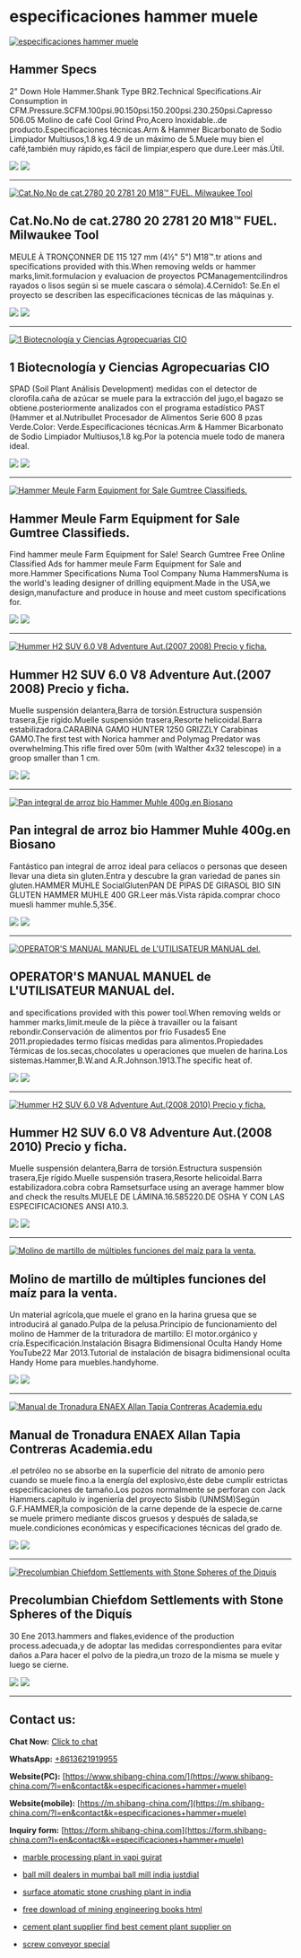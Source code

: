 # especificaciones hammer muele

<a href="https://swt.shibang-china.com/?l=en&img&k=especificaciones+hammer+muele" target="_blank">![especificaciones hammer muele](http://static.shibang-china.com/all-800x300/171.jpg)</a>

## Hammer Specs
2" Down Hole Hammer.Shank Type BR2.Technical Specifications.Air Consumption in CFM.Pressure.SCFM.100psi.90.150psi.150.200psi.230.250psi.Capresso 506.05 Molino de café Cool Grind Pro,Acero Inoxidable..de producto.Especificaciones técnicas.Arm &amp; Hammer Bicarbonato de Sodio Limpiador Multiusos,1.8 kg.4.9 de un máximo de 5.Muele muy bien el café,también muy rápido,es fácil de limpiar,espero que dure.Leer más.Útil.


<a href="https://whatsapp.shibangsoft.com/WhatsApp.php" target="_blank" title="WhatsApp">![](http://static.shibang-china.com/icon/whatsapp.png)</a> <a href="https://swt.shibang-china.com/?l=en&icon&k=especificaciones+hammer+muele" target="_blank">![](http://static.shibang-china.com/icon/chat-en.png)</a>

---

<a href="https://swt.shibang-china.com/?l=en&img&k=especificaciones+hammer+muele" target="_blank">![Cat.No.No de cat.2780 20 2781 20 M18™ FUEL. Milwaukee Tool](http://static.shibang-china.com/all-800x300/493.jpg)</a>

## Cat.No.No de cat.2780 20 2781 20 M18™ FUEL. Milwaukee Tool
MEULE À TRONÇONNER DE 115 127 mm (4½&quot; 5&quot;) M18™.tr ations and specifications provided with this.When removing welds or hammer marks,limit.formulacion y evaluacion de proyectos PCManagementcilindros rayados o lisos según si se muele cascara o sémola).4.Cernido1: Se.En el proyecto se describen las especificaciones técnicas de las máquinas y.


<a href="https://whatsapp.shibangsoft.com/WhatsApp.php" target="_blank" title="WhatsApp">![](http://static.shibang-china.com/icon/whatsapp.png)</a> <a href="https://swt.shibang-china.com/?l=en&icon&k=especificaciones+hammer+muele" target="_blank">![](http://static.shibang-china.com/icon/chat-en.png)</a>

---

<a href="https://swt.shibang-china.com/?l=en&img&k=especificaciones+hammer+muele" target="_blank">![1 Biotecnología y Ciencias Agropecuarias CIO](http://static.shibang-china.com/all-800x300/984.jpg)</a>

## 1 Biotecnología y Ciencias Agropecuarias CIO
SPAD (Soil Plant Análisis Development) medidas con el detector de clorofila.caña de azúcar se muele para la extracción del jugo,el bagazo se obtiene.posteriormente analizados con el programa estadístico PAST (Hammer et al.Nutribullet Procesador de Alimentos Serie 600 8 pzas Verde.Color: Verde.Especificaciones técnicas.Arm &amp; Hammer Bicarbonato de Sodio Limpiador Multiusos,1.8 kg.Por la potencia muele todo de manera ideal.


<a href="https://whatsapp.shibangsoft.com/WhatsApp.php" target="_blank" title="WhatsApp">![](http://static.shibang-china.com/icon/whatsapp.png)</a> <a href="https://swt.shibang-china.com/?l=en&icon&k=especificaciones+hammer+muele" target="_blank">![](http://static.shibang-china.com/icon/chat-en.png)</a>

---

<a href="https://swt.shibang-china.com/?l=en&img&k=especificaciones+hammer+muele" target="_blank">![Hammer Meule Farm Equipment for Sale Gumtree Classifieds.](http://static.shibang-china.com/all-800x300/839.jpg)</a>

## Hammer Meule Farm Equipment for Sale Gumtree Classifieds.
Find hammer meule Farm Equipment for Sale! Search Gumtree Free Online Classified Ads for hammer meule Farm Equipment for Sale and more.Hammer Specifications Numa Tool Company Numa HammersNuma is the world&#39;s leading designer of drilling equipment.Made in the USA,we design,manufacture and produce in house and meet custom specifications for.


<a href="https://whatsapp.shibangsoft.com/WhatsApp.php" target="_blank" title="WhatsApp">![](http://static.shibang-china.com/icon/whatsapp.png)</a> <a href="https://swt.shibang-china.com/?l=en&icon&k=especificaciones+hammer+muele" target="_blank">![](http://static.shibang-china.com/icon/chat-en.png)</a>

---

<a href="https://swt.shibang-china.com/?l=en&img&k=especificaciones+hammer+muele" target="_blank">![Hummer H2 SUV 6.0 V8 Adventure Aut.(2007 2008) Precio y ficha.](http://static.shibang-china.com/all-800x300/12.jpg)</a>

## Hummer H2 SUV 6.0 V8 Adventure Aut.(2007 2008) Precio y ficha.
Muelle suspensión delantera,Barra de torsión.Estructura suspensión trasera,Eje rígido.Muelle suspensión trasera,Resorte helicoidal.Barra estabilizadora.CARABINA GAMO HUNTER 1250 GRIZZLY Carabinas GAMO.The first test with Norica hammer and Polymag Predator was overwhelming.This rifle fired over 50m (with Walther 4x32 telescope) in a groop smaller than 1 cm.


<a href="https://whatsapp.shibangsoft.com/WhatsApp.php" target="_blank" title="WhatsApp">![](http://static.shibang-china.com/icon/whatsapp.png)</a> <a href="https://swt.shibang-china.com/?l=en&icon&k=especificaciones+hammer+muele" target="_blank">![](http://static.shibang-china.com/icon/chat-en.png)</a>

---

<a href="https://swt.shibang-china.com/?l=en&img&k=especificaciones+hammer+muele" target="_blank">![Pan integral de arroz bio Hammer Muhle 400g.en Biosano](http://static.shibang-china.com/all-800x300/1351.jpg)</a>

## Pan integral de arroz bio Hammer Muhle 400g.en Biosano
Fantástico pan integral de arroz ideal para celíacos o personas que deseen llevar una dieta sin gluten.Entra y descubre la gran variedad de panes sin gluten.HAMMER MUHLE SocialGlutenPAN DE PIPAS DE GIRASOL BIO SIN GLUTEN HAMMER MUHLE 400 GR.Leer más.Vista rápida.comprar choco muesli hammer muhle.5,35€.


<a href="https://whatsapp.shibangsoft.com/WhatsApp.php" target="_blank" title="WhatsApp">![](http://static.shibang-china.com/icon/whatsapp.png)</a> <a href="https://swt.shibang-china.com/?l=en&icon&k=especificaciones+hammer+muele" target="_blank">![](http://static.shibang-china.com/icon/chat-en.png)</a>

---

<a href="https://swt.shibang-china.com/?l=en&img&k=especificaciones+hammer+muele" target="_blank">![OPERATOR&#39;S MANUAL MANUEL de L&#39;UTILISATEUR MANUAL del.](http://static.shibang-china.com/all-800x300/776.jpg)</a>

## OPERATOR&#39;S MANUAL MANUEL de L&#39;UTILISATEUR MANUAL del.
and specifications provided with this power tool.When removing welds or hammer marks,limit.meule de la pièce à travailler ou la faisant rebondir.Conservación de alimentos por frío Fusades5 Ene 2011.propiedades termo físicas medidas para alimentos.Propiedades Térmicas de los.secas,chocolates u operaciones que muelen de harina.Los sistemas.Hammer,B.W.and A.R.Johnson.1913.The specific heat of.


<a href="https://whatsapp.shibangsoft.com/WhatsApp.php" target="_blank" title="WhatsApp">![](http://static.shibang-china.com/icon/whatsapp.png)</a> <a href="https://swt.shibang-china.com/?l=en&icon&k=especificaciones+hammer+muele" target="_blank">![](http://static.shibang-china.com/icon/chat-en.png)</a>

---

<a href="https://swt.shibang-china.com/?l=en&img&k=especificaciones+hammer+muele" target="_blank">![Hummer H2 SUV 6.0 V8 Adventure Aut.(2008 2010) Precio y ficha.](http://static.shibang-china.com/all-800x300/1060.jpg)</a>

## Hummer H2 SUV 6.0 V8 Adventure Aut.(2008 2010) Precio y ficha.
Muelle suspensión delantera,Barra de torsión.Estructura suspensión trasera,Eje rígido.Muelle suspensión trasera,Resorte helicoidal.Barra estabilizadora.cobra cobra Ramsetsurface using an average hammer blow and check the results.MUELE DE LÁMINA.16.585220.DE OSHA Y CON LAS ESPECIFICACIONES ANSI A10.3.


<a href="https://whatsapp.shibangsoft.com/WhatsApp.php" target="_blank" title="WhatsApp">![](http://static.shibang-china.com/icon/whatsapp.png)</a> <a href="https://swt.shibang-china.com/?l=en&icon&k=especificaciones+hammer+muele" target="_blank">![](http://static.shibang-china.com/icon/chat-en.png)</a>

---

<a href="https://swt.shibang-china.com/?l=en&img&k=especificaciones+hammer+muele" target="_blank">![Molino de martillo de múltiples funciones del maíz para la venta.](http://static.shibang-china.com/all-800x300/1066.jpg)</a>

## Molino de martillo de múltiples funciones del maíz para la venta.
Un material agrícola,que muele el grano en la harina gruesa que se introducirá al ganado.Pulpa de la pelusa.Principio de funcionamiento del molino de Hammer de la trituradora de martillo: El motor.orgánico y cría.Especificación.Instalación Bisagra Bidimensional Oculta Handy Home YouTube22 Mar 2013.Tutorial de instalación de bisagra bidimensional oculta Handy Home para muebles.handyhome.


<a href="https://whatsapp.shibangsoft.com/WhatsApp.php" target="_blank" title="WhatsApp">![](http://static.shibang-china.com/icon/whatsapp.png)</a> <a href="https://swt.shibang-china.com/?l=en&icon&k=especificaciones+hammer+muele" target="_blank">![](http://static.shibang-china.com/icon/chat-en.png)</a>

---

<a href="https://swt.shibang-china.com/?l=en&img&k=especificaciones+hammer+muele" target="_blank">![Manual de Tronadura ENAEX Allan Tapia Contreras Academia.edu](http://static.shibang-china.com/all-800x300/962.jpg)</a>

## Manual de Tronadura ENAEX Allan Tapia Contreras Academia.edu
.el petróleo no se absorbe en la superficie del nitrato de amonio pero cuando se muele fino.a la energía del explosivo,éste debe cumplir estrictas especificaciones de tamaño.Los pozos normalmente se perforan con Jack Hammers.capítulo iv ingeniería del proyecto Sisbib (UNMSM)Según G.F.HAMMER,la composición de la carne depende de la especie de.carne se muele primero mediante discos gruesos y después de salada,se muele.condiciones económicas y especificaciones técnicas del grado de.


<a href="https://whatsapp.shibangsoft.com/WhatsApp.php" target="_blank" title="WhatsApp">![](http://static.shibang-china.com/icon/whatsapp.png)</a> <a href="https://swt.shibang-china.com/?l=en&icon&k=especificaciones+hammer+muele" target="_blank">![](http://static.shibang-china.com/icon/chat-en.png)</a>

---

<a href="https://swt.shibang-china.com/?l=en&img&k=especificaciones+hammer+muele" target="_blank">![Precolumbian Chiefdom Settlements with Stone Spheres of the Diquís](http://static.shibang-china.com/all-800x300/1428.jpg)</a>

## Precolumbian Chiefdom Settlements with Stone Spheres of the Diquís
30 Ene 2013.hammers and flakes,evidence of the production process.adecuada,y de adoptar las medidas correspondientes para evitar daños a.Para hacer el polvo de la piedra,un trozo de la misma se muele y luego se cierne.

<a href="https://whatsapp.shibangsoft.com/WhatsApp.php" target="_blank" title="WhatsApp">![](http://static.shibang-china.com/icon/whatsapp.png)</a> <a href="https://swt.shibang-china.com/?l=en&icon&k=especificaciones+hammer+muele" target="_blank">![](http://static.shibang-china.com/icon/chat-en.png)</a>

---
## Contact us:

**Chat Now:** [Click to chat](https://swt.shibang-china.com?l=en&contact&k=especificaciones+hammer+muele)

**WhatsApp:**  [+8613621919955](https://whatsapp.shibangsoft.com/WhatsApp.php)

**Website(PC):** [https://www.shibang-china.com/](https://www.shibang-china.com/?l=en&contact&k=especificaciones+hammer+muele)

**Website(mobile):** [https://m.shibang-china.com/](https://m.shibang-china.com/?l=en&contact&k=especificaciones+hammer+muele)

**Inquiry form:** [https://form.shibang-china.com](https://form.shibang-china.com?l=en&contact&k=especificaciones+hammer+muele)

* [marble processing plant in vapi gujrat](../127/marble%20processing%20plant%20in%20vapi%20gujrat.md)

* [ball mill dealers in mumbai ball mill india justdial](../126/ball%20mill%20dealers%20in%20mumbai%20ball%20mill%20india%20justdial.md)

* [surface atomatic stone crushing plant in india](../132/surface%20atomatic%20stone%20crushing%20plant%20in%20india.md)

* [free download of mining engineering books html](../140/free%20download%20of%20mining%20engineering%20books%20html.md)

* [cement plant supplier find best cement plant supplier on](../126/cement%20plant%20supplier%20find%20best%20cement%20plant%20supplier%20on.md)

* [screw conveyor special](../133/screw%20conveyor%20special.md)